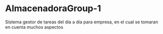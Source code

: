 # AlmacenadoraGroup-1
Sistema gestor de tareas del día a día para empresa, en el cual se tomaran en cuenta muchos aspectos
